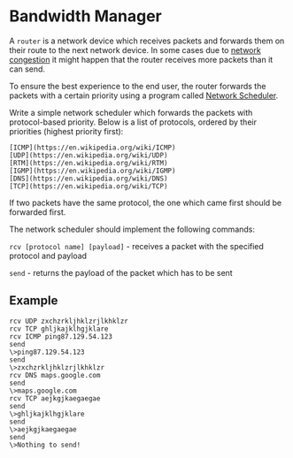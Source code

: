 # Bandwidth Manager

A `router` is a network device which receives packets and forwards
them on their route to the next network device. In some cases due
to [network congestion](https://en.wikipedia.org/wiki/Network_congestion)
it might happen that the router receives more packets than it can send.

To ensure the best experience to the end user, the router forwards
the packets with a certain priority using a program called
[Network Scheduler](https://en.wikipedia.org/wiki/Network_scheduler).

Write a simple network scheduler which forwards the packets with
protocol-based priority. Below is a list of protocols, ordered by their
priorities (highest priority first):

```
[ICMP](https://en.wikipedia.org/wiki/ICMP)
[UDP](https://en.wikipedia.org/wiki/UDP)
[RTM](https://en.wikipedia.org/wiki/RTM)
[IGMP](https://en.wikipedia.org/wiki/IGMP)
[DNS](https://en.wikipedia.org/wiki/DNS)
[TCP](https://en.wikipedia.org/wiki/TCP)
```

If two packets have the same protocol, the one which came first should be
forwarded first.

The network scheduler should implement the following commands:

`rcv [protocol name] [payload]` - receives a packet with the specified
protocol and payload

`send` - returns the payload of the packet which has to be sent

## Example

```
rcv UDP zxchzrkljhklzrjlkhklzr
rcv TCP ghljkajklhgjklare
rcv ICMP ping87.129.54.123
send
\>ping87.129.54.123
send
\>zxchzrkljhklzrjlkhklzr
rcv DNS maps.google.com
send
\>maps.google.com
rcv TCP aejkgjkaegaegae
send
\>ghljkajklhgjklare
send
\>aejkgjkaegaegae
send
\>Nothing to send!
```
